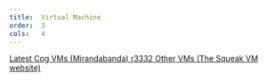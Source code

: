 ```yaml
---
title:  Virtual Machine
order:  3
cols:   4
---
```

<div class="list-group">
  <a href="http://www.mirandabanda.org/files/Cog/VM/VM.r3332/" target="_blank" class="list-group-item">
    <i class="fa fa-external-link"></i>
    Latest Cog VMs (Mirandabanda)
    <span class="label label-default">r3332</span>
  </a>
  <a href="http://www.squeakvm.org/" target="_blank" class="list-group-item">
    <i class="fa fa-external-link"></i>
    Other VMs (The Squeak VM website)
  </a>
</div>
